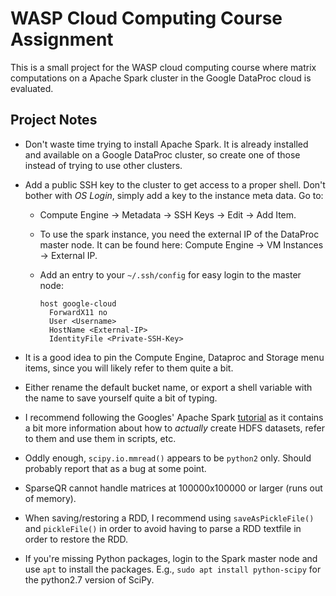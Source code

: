 # WASP Cloud Computing Course Assignment

This is a small project for the WASP cloud computing course where matrix
computations on a Apache Spark cluster in the Google DataProc cloud is
evaluated.

## Project Notes

- Don't waste time trying to install Apache Spark. It is already installed and
  available on a Google DataProc cluster, so create one of those instead of
  trying to use other clusters.

- Add a public SSH key to the cluster to get access to a proper shell. Don't
  bother with *OS Login*, simply add a key to the instance meta data. Go to:

  - Compute Engine -> Metadata -> SSH Keys -> Edit -> Add Item.

  - To use the spark instance, you need the external IP of the DataProc master
    node. It can be found here: Compute Engine -> VM Instances -> External IP.

  - Add an entry to your `~/.ssh/config` for easy login to the master node:

    ```
    host google-cloud
      ForwardX11 no
      User <Username>
      HostName <External-IP>
      IdentityFile <Private-SSH-Key>
    ```

- It is a good idea to pin the Compute Engine, Dataproc and Storage menu items,
  since you will likely refer to them quite a bit.

- Either rename the default bucket name, or export a shell variable with the
  name to save yourself quite a bit of typing.

- I recommend following the Googles' Apache Spark
  [tutorial](https://cloud.google.com/dataproc/docs/tutorials/gcs-connector-spark-tutorial)
  as it contains a bit more information about how to *actually* create HDFS
  datasets, refer to them and use them in scripts, etc.

- Oddly enough, `scipy.io.mmread()` appears to be `python2` only. Should
  probably report that as a bug at some point.

- SparseQR cannot handle matrices at 100000x100000 or larger (runs out of
  memory).

- When saving/restoring a RDD, I recommend using `saveAsPickleFile()` and
  `pickleFile()` in order to avoid having to parse a RDD textfile in order to
  restore the RDD.

- If you're missing Python packages, login to the Spark master node and use
  `apt` to install the packages. E.g., `sudo apt install python-scipy` for the
  python2.7 version of SciPy.
